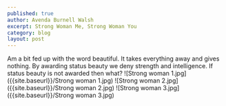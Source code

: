 ```yaml
---
published: true
author: Avenda Burnell Walsh
excerpt: Strong Woman Me, Strong Woman You
category: blog
layout: post
---
```

Am a bit fed up with the word beautiful. It takes everything away and gives nothing. By awarding status beauty we deny strength and intelligence. If status beauty is not awarded then what?
![Strong woman 1.jpg]({{site.baseurl}}/Strong woman 1.jpg)
![Strong woman 2.jpg]({{site.baseurl}}/Strong woman 2.jpg)
![Strong woman 3.jpg]({{site.baseurl}}/Strong woman 3.jpg)
